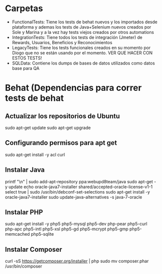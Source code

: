 # Carpetas

* FunctionalTests: Tiene los tests de behat nuevos y los importados desde plataforma y ademas los tests de Java+Selenium nuevos creados por Sole y Marina y a la vez hay tests viejos creados por otros automations 
* IntegrationTests: Tiene todos los tests de integración (Jmeter) de Rewards, Usuarios, Beneficios y Reconocimientos
* LegacyTests: Tiene los tests funcionales creados en su momento por Diogo que no se están usando por el momento. VER QUE HACER CON ESTOS TESTS!
* SQLData: Contiene los dumps de bases de datos utilizados como datos base para QA


# Behat (Dependencias para correr tests de behat
 

Actualizar los repositorios de Ubuntu
-------------------------------------
sudo apt-get update
sudo apt-get upgrade


Configurando permisos para apt get
----------------------------------
sudo apt-get install -y acl curl


Instalar Java
-------------
printf "\n" | sudo add-apt-repository ppa:webupd8team/java
sudo apt-get -y update
echo oracle-java7-installer shared/accepted-oracle-license-v1-1 select true | sudo /usr/bin/debconf-set-selections
sudo apt-get install -y  oracle-java7-installer
sudo update-java-alternatives -s java-7-oracle


Instalar PHP
------------
sudo apt-get install -y php5 php5-mysql php5-dev php-pear php5-curl php-apc php5-intl php5-xsl php5-gd php5-mcrypt php5-gmp php5-memcached php5-sqlite


Instalar Composer
-----------------
curl -sS https://getcomposer.org/installer | php
sudo mv composer.phar /usr/bin/composer



